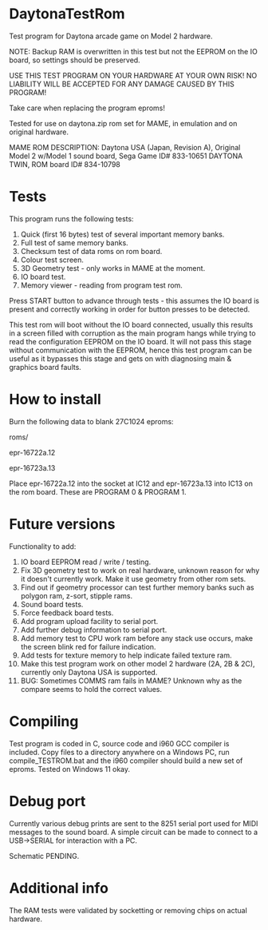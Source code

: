 # DaytonaTestRom

Test program for Daytona arcade game on Model 2 hardware.

NOTE: Backup RAM is overwritten in this test but not the EEPROM on the IO board, so settings should be preserved.

USE THIS TEST PROGRAM ON YOUR HARDWARE AT YOUR OWN RISK! NO LIABILITY WILL BE ACCEPTED FOR ANY DAMAGE CAUSED BY THIS PROGRAM!

Take care when replacing the program eproms!

Tested for use on daytona.zip rom set for MAME, in emulation and on original hardware.

MAME ROM DESCRIPTION: Daytona USA (Japan, Revision A), Original Model 2 w/Model 1 sound board, Sega Game ID# 833-10651 DAYTONA TWIN, ROM board ID# 834-10798



# Tests

This program runs the following tests:

1) Quick (first 16 bytes) test of several important memory banks.
2) Full test of same memory banks.
3) Checksum test of data roms on rom board.
4) Colour test screen.
5) 3D Geometry test - only works in MAME at the moment.
6) IO board test.
7) Memory viewer - reading from program test rom.

Press START button to advance through tests - this assumes the IO board is present and correctly working in order for button presses to be detected.

This test rom will boot without the IO board connected, usually this results in a screen filled with corruption as the main program hangs while trying to read the configuration EEPROM on the IO board. It will not pass this stage without communication with the EEPROM, hence this test program can be useful as it bypasses this stage and gets on with diagnosing main & graphics board faults.


# How to install

Burn the following data to blank 27C1024 eproms:

roms/

epr-16722a.12

epr-16723a.13

Place epr-16722a.12 into the socket at IC12 and epr-16723a.13 into IC13 on the rom board. These are PROGRAM 0 & PROGRAM 1.


# Future versions

Functionality to add:

1) IO board EEPROM read / write / testing.
2) Fix 3D geometry test to work on real hardware, unknown reason for why it doesn't currently work. Make it use geometry from other rom sets.
3) Find out if geometry processor can test further memory banks such as polygon ram, z-sort, stipple rams.
4) Sound board tests.
5) Force feedback board tests.
6) Add program upload facility to serial port.
7) Add further debug information to serial port.
8) Add memory test to CPU work ram before any stack use occurs, make the screen blink red for failure indication.
9) Add tests for texture memory to help indicate failed texture ram.
10) Make this test program work on other model 2 hardware (2A, 2B & 2C), currently only Daytona USA is supported.
11) BUG: Sometimes COMMS ram fails in MAME? Unknown why as the compare seems to hold the correct values.


# Compiling

Test program is coded in C, source code and i960 GCC compiler is included. Copy files to a directory anywhere on a Windows PC, run compile_TESTROM.bat and the i960 compiler should build a new set of eproms. Tested on Windows 11 okay.


# Debug port

Currently various debug prints are sent to the 8251 serial port used for MIDI messages to the sound board. A simple circuit can be made to connect to a USB->SERIAL for interaction with a PC.

Schematic PENDING.


# Additional info

The RAM tests were validated by socketting or removing chips on actual hardware.


